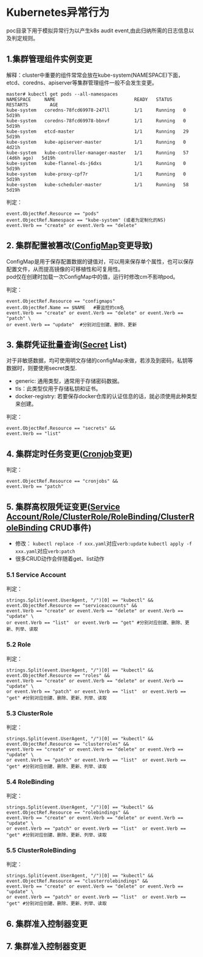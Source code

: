 # Kubernetes异常行为

poc目录下用于模拟异常行为以产生k8s audit event,由此归纳所需的日志信息以及判定规则。

## 1.集群管理组件实例变更
解释：cluster中重要的组件常常会放在kube-system(NAMESPACE)下面，etcd、coredns、apiserver等集群管理组件一般不会发生变更。
```
master# kubectl get pods --all-namespaces
NAMESPACE     NAME                             READY   STATUS    RESTARTS        AGE
kube-system   coredns-78fcd69978-247ll         1/1     Running   0               5d19h
kube-system   coredns-78fcd69978-bbnvf         1/1     Running   0               5d19h
kube-system   etcd-master                      1/1     Running   29              5d19h
kube-system   kube-apiserver-master            1/1     Running   0               4d21h
kube-system   kube-controller-manager-master   1/1     Running   57 (4d6h ago)   5d19h
kube-system   kube-flannel-ds-j6dxs            1/1     Running   0               5d19h
kube-system   kube-proxy-cpf7r                 1/1     Running   0               5d19h
kube-system   kube-scheduler-master            1/1     Running   58              5d19h
```

判定：
```
event.ObjectRef.Resource == "pods"
event.ObjectRef.Namespace == "kube-system" (或者为定制化的NS)
event.Verb == "create" or event.Verb == "delete"
```

## 2. 集群配置被篡改([ConfigMap](../docs/k8s_features/configmap.md ':include :type=code')变更导致)
ConfigMap是用于保存配置数据的键值对，可以用来保存单个属性，也可以保存配置文件，从而提高镜像的可移植性和可复用性。  
pod仅在创建时加载一次ConfigMap中的值，运行时修改cm不影响pod。  


判定：
```
event.ObjectRef.Resource == "configmaps"
event.ObjectRef.Name == $NAME   #要监控的cm名
event.Verb == "create" or event.Verb == "delete" or event.Verb == "patch" \
or event.Verb == "update"  #分别对应创建、删除、更新
```

## 3. 集群凭证批量查询([Secret](../docs/k8s_features/secret.md ':include :type=code') List)
对于非敏感数据，均可使用明文存储的configMap来做，若涉及到密码，私钥等数据时，则要使用secret类型.
* generic: 通用类型，通常用于存储密码数据。  
* tls：此类型仅用于存储私钥和证书。  
* docker-registry: 若要保存docker仓库的认证信息的话，就必须使用此种类型来创建。  

判定：
```
event.ObjectRef.Resource == "secrets" &&
event.Verb == "list"
```

## 4. 集群定时任务变更([Cronjob](../docs/k8s_features/cronjob.md ':include :type=code')变更)

判定：
```
event.ObjectRef.Resource == "cronjobs" &&
event.Verb == "patch"	
```

## 5. 集群高权限凭证变更([Service Account/Role/ClusterRole/RoleBinding/ClusterRoleBinding](../docs/k8s_features/RBAC.md ':include :type=code') CRUD事件)

* 修改：
`kubectl replace -f xxx.yaml`对应`verb:update` 
`kubectl apply -f xxx.yaml`对应`verb:patch`   
* 很多CRUD动作会伴随着get、list动作

### 5.1 Service Account
判定：
```
strings.Split(event.UserAgent, "/")[0] == "kubectl" &&
event.ObjectRef.Resource == "serviceaccounts" &&
event.Verb == "create" or event.Verb == "delete" or event.Verb == "update" \
or event.Verb == "list"  or event.Verb == "get" #分别对应创建、删除、更新、列举、读取
```

### 5.2 Role
判定：
```
strings.Split(event.UserAgent, "/")[0] == "kubectl" &&
event.ObjectRef.Resource == "roles" &&
event.Verb == "create" or event.Verb == "delete" or event.Verb == "update" \
or event.Verb == "patch" or event.Verb == "list"  or event.Verb == "get" #分别对应创建、删除、更新、列举、读取
```

### 5.3 ClusterRole
判定：
```
strings.Split(event.UserAgent, "/")[0] == "kubectl" &&
event.ObjectRef.Resource == "clusterroles" &&
event.Verb == "create" or event.Verb == "delete" or event.Verb == "update" \
or event.Verb == "patch" or event.Verb == "list"  or event.Verb == "get" #分别对应创建、删除、更新、列举、读取
```

### 5.4 RoleBinding
判定：
```
strings.Split(event.UserAgent, "/")[0] == "kubectl" &&
event.ObjectRef.Resource == "rolebindings" &&
event.Verb == "create" or event.Verb == "delete" or event.Verb == "update" \
or event.Verb == "patch" or event.Verb == "list"  or event.Verb == "get" #分别对应创建、删除、更新、列举、读取
```

### 5.5 ClusterRoleBinding
判定：
```
strings.Split(event.UserAgent, "/")[0] == "kubectl" &&
event.ObjectRef.Resource == "clusterrolebindings" &&
event.Verb == "create" or event.Verb == "delete" or event.Verb == "update" \
or event.Verb == "patch" or event.Verb == "list"  or event.Verb == "get" #分别对应创建、删除、更新、列举、读取
```

## 6. 集群准入控制器变更




## 7. 集群准入控制器变更